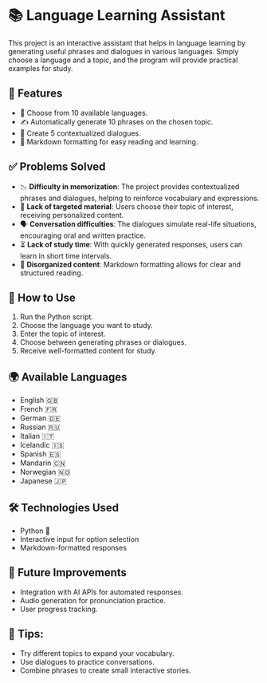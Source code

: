 # 📚 Language Learning Assistant

This project is an interactive assistant that helps in language learning by generating useful phrases and dialogues in various languages. Simply choose a language and a topic, and the program will provide practical examples for study.

## 🚀 Features

- 📌 Choose from 10 available languages.
- ✍️ Automatically generate 10 phrases on the chosen topic.
- 💬 Create 5 contextualized dialogues.
- 📖 Markdown formatting for easy reading and learning.

## ✅ Problems Solved

- 📉 **Difficulty in memorization**: The project provides contextualized phrases and dialogues, helping to reinforce vocabulary and expressions.
- 🎯 **Lack of targeted material**: Users choose their topic of interest, receiving personalized content.
- 🗣️ **Conversation difficulties**: The dialogues simulate real-life situations, encouraging oral and written practice.
- ⏳ **Lack of study time**: With quickly generated responses, users can learn in short time intervals.
- 📝 **Disorganized content**: Markdown formatting allows for clear and structured reading.

## 📌 How to Use

1. Run the Python script.
2. Choose the language you want to study.
3. Enter the topic of interest.
4. Choose between generating phrases or dialogues.
5. Receive well-formatted content for study.

## 🌍 Available Languages

- English 🇬🇧
- French 🇫🇷
- German 🇩🇪
- Russian 🇷🇺
- Italian 🇮🇹
- Icelandic 🇮🇸
- Spanish 🇪🇸
- Mandarin 🇨🇳
- Norwegian 🇳🇴
- Japanese 🇯🇵

## 🛠️ Technologies Used

- Python 🐍
- Interactive input for option selection
- Markdown-formatted responses

## 🔧 Future Improvements

- Integration with AI APIs for automated responses.
- Audio generation for pronunciation practice.
- User progress tracking.


## 📢 Tips:

- Try different topics to expand your vocabulary.
- Use dialogues to practice conversations.
- Combine phrases to create small interactive stories.
